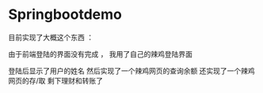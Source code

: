 # Springbootdemo
目前实现了大概这个东西 ：



由于前端登陆的界面没有完成 ，
我用了自己的辣鸡登陆界面

登陆后显示了用户的姓名
然后实现了一个辣鸡网页的查询余额
还实现了一个辣鸡网页的存/取
剩下理财和转账了


